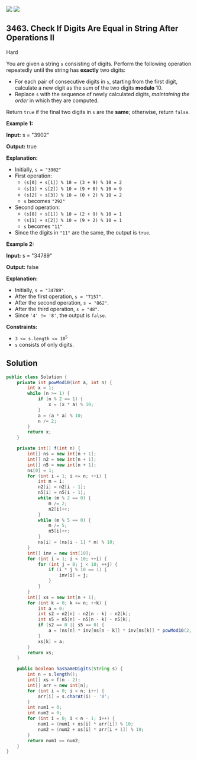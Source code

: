 [![](https://img.shields.io/github/stars/javadev/LeetCode-in-Java?label=Stars&style=flat-square)](https://github.com/javadev/LeetCode-in-Java)
[![](https://img.shields.io/github/forks/javadev/LeetCode-in-Java?label=Fork%20me%20on%20GitHub%20&style=flat-square)](https://github.com/javadev/LeetCode-in-Java/fork)

## 3463\. Check If Digits Are Equal in String After Operations II

Hard

You are given a string `s` consisting of digits. Perform the following operation repeatedly until the string has **exactly** two digits:

*   For each pair of consecutive digits in `s`, starting from the first digit, calculate a new digit as the sum of the two digits **modulo** 10.
*   Replace `s` with the sequence of newly calculated digits, _maintaining the order_ in which they are computed.

Return `true` if the final two digits in `s` are the **same**; otherwise, return `false`.

**Example 1:**

**Input:** s = "3902"

**Output:** true

**Explanation:**

*   Initially, `s = "3902"`
*   First operation:
    *   `(s[0] + s[1]) % 10 = (3 + 9) % 10 = 2`
    *   `(s[1] + s[2]) % 10 = (9 + 0) % 10 = 9`
    *   `(s[2] + s[3]) % 10 = (0 + 2) % 10 = 2`
    *   `s` becomes `"292"`
*   Second operation:
    *   `(s[0] + s[1]) % 10 = (2 + 9) % 10 = 1`
    *   `(s[1] + s[2]) % 10 = (9 + 2) % 10 = 1`
    *   `s` becomes `"11"`
*   Since the digits in `"11"` are the same, the output is `true`.

**Example 2:**

**Input:** s = "34789"

**Output:** false

**Explanation:**

*   Initially, `s = "34789"`.
*   After the first operation, `s = "7157"`.
*   After the second operation, `s = "862"`.
*   After the third operation, `s = "48"`.
*   Since `'4' != '8'`, the output is `false`.

**Constraints:**

*   <code>3 <= s.length <= 10<sup>5</sup></code>
*   `s` consists of only digits.

## Solution

```java
public class Solution {
    private int powMod10(int a, int n) {
        int x = 1;
        while (n >= 1) {
            if (n % 2 == 1) {
                x = (x * a) % 10;
            }
            a = (a * a) % 10;
            n /= 2;
        }
        return x;
    }

    private int[] f(int n) {
        int[] ns = new int[n + 1];
        int[] n2 = new int[n + 1];
        int[] n5 = new int[n + 1];
        ns[0] = 1;
        for (int i = 1; i <= n; ++i) {
            int m = i;
            n2[i] = n2[i - 1];
            n5[i] = n5[i - 1];
            while (m % 2 == 0) {
                m /= 2;
                n2[i]++;
            }
            while (m % 5 == 0) {
                m /= 5;
                n5[i]++;
            }
            ns[i] = (ns[i - 1] * m) % 10;
        }
        int[] inv = new int[10];
        for (int i = 1; i < 10; ++i) {
            for (int j = 0; j < 10; ++j) {
                if (i * j % 10 == 1) {
                    inv[i] = j;
                }
            }
        }
        int[] xs = new int[n + 1];
        for (int k = 0; k <= n; ++k) {
            int a = 0;
            int s2 = n2[n] - n2[n - k] - n2[k];
            int s5 = n5[n] - n5[n - k] - n5[k];
            if (s2 == 0 || s5 == 0) {
                a = (ns[n] * inv[ns[n - k]] * inv[ns[k]] * powMod10(2, s2) * powMod10(5, s5)) % 10;
            }
            xs[k] = a;
        }
        return xs;
    }

    public boolean hasSameDigits(String s) {
        int n = s.length();
        int[] xs = f(n - 2);
        int[] arr = new int[n];
        for (int i = 0; i < n; i++) {
            arr[i] = s.charAt(i) - '0';
        }
        int num1 = 0;
        int num2 = 0;
        for (int i = 0; i < n - 1; i++) {
            num1 = (num1 + xs[i] * arr[i]) % 10;
            num2 = (num2 + xs[i] * arr[i + 1]) % 10;
        }
        return num1 == num2;
    }
}
```